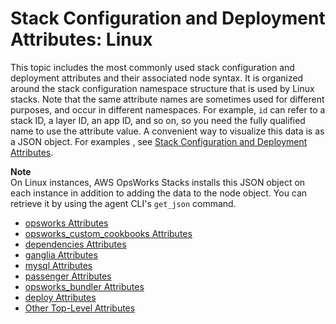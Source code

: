 # Stack Configuration and Deployment Attributes: Linux<a name="attributes-json-linux"></a>

This topic includes the most commonly used stack configuration and deployment attributes and their associated node syntax\. It is organized around the stack configuration namespace structure that is used by Linux stacks\. Note that the same attribute names are sometimes used for different purposes, and occur in different namespaces\. For example, `id` can refer to a stack ID, a layer ID, an app ID, and so on, so you need the fully qualified name to use the attribute value\. A convenient way to visualize this data is as a JSON object\. For examples , see [Stack Configuration and Deployment Attributes](workingcookbook-json.md)\.

**Note**  
On Linux instances, AWS OpsWorks Stacks installs this JSON object on each instance in addition to adding the data to the node object\. You can retrieve it by using the agent CLI's `get_json` command\.


+ [opsworks Attributes](attributes-json-opsworks.md)
+ [opsworks\_custom\_cookbooks Attributes](attributes-json-custom.md)
+ [dependencies Attributes](attributes-json-dependencies.md)
+ [ganglia Attributes](attributes-json-ganglia.md)
+ [mysql Attributes](attributes-json-mysql.md)
+ [passenger Attributes](attributes-json-passenger.md)
+ [opsworks\_bundler Attributes](attributes-json-bundler.md)
+ [deploy Attributes](attributes-json-deploy.md)
+ [Other Top\-Level Attributes](attributes-json-other.md)